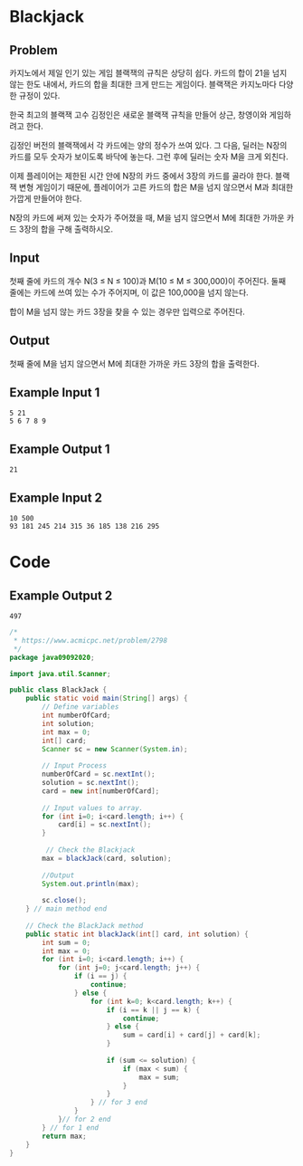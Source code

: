 # Blackjack

## Problem

카지노에서 제일 인기 있는 게임 블랙잭의 규칙은 상당히 쉽다. 카드의 합이 21을 넘지 않는 한도 내에서, 카드의 합을 최대한 크게 만드는 게임이다. 블랙잭은 카지노마다 다양한 규정이 있다.

한국 최고의 블랙잭 고수 김정인은 새로운 블랙잭 규칙을 만들어 상근, 창영이와 게임하려고 한다.

김정인 버전의 블랙잭에서 각 카드에는 양의 정수가 쓰여 있다. 그 다음, 딜러는 N장의 카드를 모두 숫자가 보이도록 바닥에 놓는다. 그런 후에 딜러는 숫자 M을 크게 외친다.

이제 플레이어는 제한된 시간 안에 N장의 카드 중에서 3장의 카드를 골라야 한다. 블랙잭 변형 게임이기 때문에, 플레이어가 고른 카드의 합은 M을 넘지 않으면서 M과 최대한 가깝게 만들어야 한다.

N장의 카드에 써져 있는 숫자가 주어졌을 때, M을 넘지 않으면서 M에 최대한 가까운 카드 3장의 합을 구해 출력하시오.

## Input

첫째 줄에 카드의 개수 N(3 ≤ N ≤ 100)과 M(10 ≤ M ≤ 300,000)이 주어진다. 둘째 줄에는 카드에 쓰여 있는 수가 주어지며, 이 값은 100,000을 넘지 않는다.

합이 M을 넘지 않는 카드 3장을 찾을 수 있는 경우만 입력으로 주어진다.

## Output

첫째 줄에 M을 넘지 않으면서 M에 최대한 가까운 카드 3장의 합을 출력한다.

## Example Input 1

```
5 21
5 6 7 8 9

```

## Example Output 1

```
21

```

## Example Input 2

```
10 500
93 181 245 214 315 36 185 138 216 295

```

# Code

## Example Output 2

```
497
```

```java
/*
 * https://www.acmicpc.net/problem/2798
 */
package java09092020;

import java.util.Scanner;

public class BlackJack {
	public static void main(String[] args) {
		// Define variables
		int numberOfCard;
		int solution;
		int max = 0;
		int[] card;
		Scanner sc = new Scanner(System.in);
		
		// Input Process
		numberOfCard = sc.nextInt();
		solution = sc.nextInt();
		card = new int[numberOfCard];
		
		// Input values to array.
		for (int i=0; i<card.length; i++) {
			card[i] = sc.nextInt();
		}
		
		 // Check the Blackjack
		max = blackJack(card, solution);
		
		//Output
		System.out.println(max);
		
		sc.close();
	} // main method end
	
	// Check the BlackJack method
	public static int blackJack(int[] card, int solution) {
		int sum = 0;
		int max = 0;
		for (int i=0; i<card.length; i++) {
			for (int j=0; j<card.length; j++) {
				if (i == j) {
					continue;
				} else {
					for (int k=0; k<card.length; k++) {
						if (i == k || j == k) {
							continue;
						} else {
							sum = card[i] + card[j] + card[k];
						}
						
						if (sum <= solution) {
							if (max < sum) {
								max = sum;
							}
						}
					} // for 3 end	
				}
			}// for 2 end
		} // for 1 end 
		return max;
	}
}
```